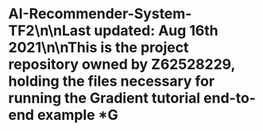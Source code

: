 # AI-Recommender-System-TF2\n\nLast updated: Aug 16th 2021\n\nThis is the project repository owned by Z62528229, holding the files necessary for running the Gradient tutorial end-to-end example *G